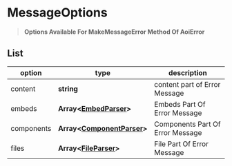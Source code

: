 # MessageOptions

> **Options Available For MakeMessageError Method Of AoiError**
## List 
|option | type | description |
|-------|------|-------------|
|content|**string**|content part of Error Message|
|embeds|**Array\<[EmbedParser](../topics/message%20formatting/parsers.md#EmbedParser)\>**|Embeds Part Of Error Message|
|components|**Array\<[ComponentParser](../topic/message%20formatting/parsers.md#ComponentParser)\>**|Components Part Of Error Message|
|files|**Array\<[FileParser](../topics/message%20formatting/parsers.md#FileParser)\>**|File Part Of Error Message|